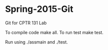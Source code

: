 # Spring-2015-Git
Git for CPTR 131 Lab


To compile code make all.
To run test make test.

Run using ./assmain and ./test.
